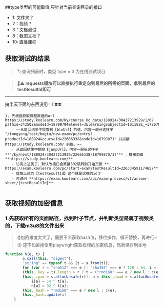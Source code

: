 ##type类型的可能取值,只针对当前查询目录的接口

- 1: 文件夹？
- 2：视频？
- 3：文档测试 
- 8：截图文档？ 
- 10: 直播课程


## 获取测试的结果
> 🏷查询列表时，类型 type = 3 为在线测试项目

> **🌿⚠️ requests模块可以直接执行重定向到最后的所需的页面，拿到最后的testResultId即可**
***
搞半天下面的东西没用！!!❗️❗️❗️❗️❗️
```plaintext
1. 先根据获取课程数据的url https://study.koolearn.com/ky/course_kc_data/188924/30427213929/1/0?pathId=342502&nodeId=18799794&level=3&learningSubjectId=101182&_=1726798498740
   - ~~从返回结果中提取到【btnUrl】的值，内容一般长这样子 "/tongyong/test/begin/new-exam/pc/entry?productId=188924&courseId=22666338&nodeId=18799871" 并拼接 https://study.koolearn.com/ 前缀，~~
   - 从返回结果中提取【jumpUrl】，内容一般长这样子 **"/ky/next/188924/30427213929/22666338/18799870/17"** ，拼接前缀**https://study.koolearn.com/**
   - 访问上述例子，默认改接口会直接302跳转到开始页面 **
https://exam.koolearn.com/pc/start-exam?testResultId=226334591174657** 
   - 提取上述的【testResultId】这个就是试卷的id了
   - 再访问 **https://exam.koolearn.com/api/exam-process/v1/answer-sheet/{testResultId}**
 
```

## 获取视频的加密信息
### 1.先获取所有的页面路径，找到叶子节点，并判断类型是属于视频类的，下载m3u8的文件出来

> ⌚️加密难度太大了，需要不断获取hash值，移位操作，循环替换，再进行~😡
> 还不如直接使用playwright获取视频的加密信息，然后保存到本地

```javascript
function h(e, t) {
        o.call(this, "digest"),
        "string" == typeof t && (t = s.from(t));
        for (var r = "sha512" === e || "sha384" === e ? 128 : 64, i = (this._alg = e,
        (this._key = t).length > r ? t = ("rmd160" === e ? new l : c(e)).update(t).digest() : t.length < r && (t = s.concat([t, u], r)),
        this._ipad = s.allocUnsafe(r)), n = this._opad = s.allocUnsafe(r), a = 0; a < r; a++)
            i[a] = 54 ^ t[a],
            n[a] = 92 ^ t[a];
        this._hash = "rmd160" === e ? new l : c(e),
        this._hash.update(i)
    }
```